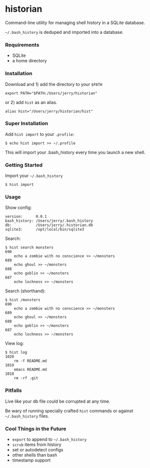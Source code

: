 historian
=========

Command-line utility for managing shell history in a SQLite database.

`~/.bash_history` is deduped and imported into a database.

### Requirements

* SQLite
* a home directory

### Installation

Download and 1) add the directory to your `$PATH`

    export PATH="$PATH:/Users/jerry/historian"

or 2) add `hist` as an alias.

    alias hist="/Users/jerry/historian/hist"

### Super Installation

Add `hist import` to your `.profile`:

    $ echo hist import >> ~/.profile

This will import your .bash_history every time you launch a new shell.

### Getting Started

Import your `~/.bash_history`

    $ hist import

### Usage

Show config:

    version:      0.0.1
    bash_history: /Users/jerry/.bash_history
    db:           /Users/jerry/.historian.db
    sqlite3:      /opt/local/bin/sqlite3

Search:

    $ hist search monsters
    690
        echo a zombie with no conscience >> ~/monsters
    689
        echo ghoul >> ~/monsters
    688
        echo goblin >> ~/monsters
    687
        echo lochness >> ~/monsters

Search (shorthand):

    $ hist /monsters
    690
        echo a zombie with no conscience >> ~/monsters
    689
        echo ghoul >> ~/monsters
    688
        echo goblin >> ~/monsters
    687
        echo lochness >> ~/monsters

View log:

    $ hist log
    1020
        rm -f README.md
    1019
        emacs README.md
    1018
        rm -rf .git

### Pitfalls

Live like your db file could be corrupted at any time.

Be wary of running specially crafted `hist` commands or against
`~/.bash_history` files.

### Cool Things in the Future

* `export` to append to `~/.bash_history`
* `scrub` items from history
* set or autodetect configs
* other shells than bash
* timestamp support

